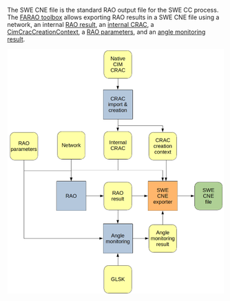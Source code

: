 The SWE CNE file is the standard RAO output file for the SWE CC process.  
The [FARAO toolbox](https://github.com/farao-community/farao-core/tree/master/data/result-exporter/swe-cne-exporter)
allows exporting RAO results in a SWE CNE file using a network, an internal [RAO result](/docs/output-data/rao-result-json),
an [internal CRAC](/docs/input-data/crac/json), a [CimCracCreationContext](/docs/input-data/crac/creation-context#cim),
a [RAO parameters](/docs/parameters), and an [angle monitoring result](/docs/engine/angle-monitoring#result).

![SWE CNE](/assets/img/swe-cne.png)